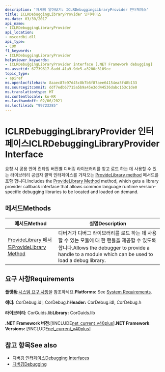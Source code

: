 ```yaml
---
description: '자세히 알아보기: ICLRDebuggingLibraryProvider 인터페이스'
title: ICLRDebuggingLibraryProvider 인터페이스
ms.date: 03/30/2017
api_name:
- ICLRDebuggingLibraryProvider
api_location:
- mscordbi.dll
api_type:
- COM
f1_keywords:
- ICLRDebuggingLibraryProvider
helpviewer_keywords:
- ICLRDebuggingLibraryProvider interface [.NET Framework debugging]
ms.assetid: 67739617-6add-41a9-9de5-a3200c3109ce
topic_type:
- apiref
ms.openlocfilehash: 8aaec87e97d45c8b7b6f87aee64154ea3f48b133
ms.sourcegitcommit: ddf7edb67715a5b9a45e3dd44536dabc153c1de0
ms.translationtype: MT
ms.contentlocale: ko-KR
ms.lasthandoff: 02/06/2021
ms.locfileid: "99723285"
---
```

# <a name="iclrdebugginglibraryprovider-interface"></a><span data-ttu-id="5485b-103">ICLRDebuggingLibraryProvider 인터페이스</span><span class="sxs-lookup"><span data-stu-id="5485b-103">ICLRDebuggingLibraryProvider Interface</span></span>

<span data-ttu-id="5485b-104">요청 시 공용 언어 런타임 버전별 디버깅 라이브러리를 찾고 로드 하는 데 사용할 수 있는 라이브러리 공급자 콜백 인터페이스를 가져오는 [ProvideLibrary method](iclrdebugginglibraryprovider-providelibrary-method.md) 메서드를 포함 합니다.</span><span class="sxs-lookup"><span data-stu-id="5485b-104">Includes the [ProvideLibrary Method](iclrdebugginglibraryprovider-providelibrary-method.md) method, which gets a library provider callback interface that allows common language runtime version-specific debugging libraries to be located and loaded on demand.</span></span>  
  
## <a name="methods"></a><span data-ttu-id="5485b-105">메서드</span><span class="sxs-lookup"><span data-stu-id="5485b-105">Methods</span></span>  
  
|<span data-ttu-id="5485b-106">메서드</span><span class="sxs-lookup"><span data-stu-id="5485b-106">Method</span></span>|<span data-ttu-id="5485b-107">설명</span><span class="sxs-lookup"><span data-stu-id="5485b-107">Description</span></span>|  
|------------|-----------------|  
|[<span data-ttu-id="5485b-108">ProvideLibrary 메서드</span><span class="sxs-lookup"><span data-stu-id="5485b-108">ProvideLibrary Method</span></span>](iclrdebugginglibraryprovider-providelibrary-method.md)|<span data-ttu-id="5485b-109">디버거가 디버그 라이브러리를 로드 하는 데 사용할 수 있는 모듈에 대 한 핸들을 제공할 수 있도록 합니다.</span><span class="sxs-lookup"><span data-stu-id="5485b-109">Allows the debugger to provide a handle to a module which can be used to load a debug library.</span></span>|  
  
## <a name="requirements"></a><span data-ttu-id="5485b-110">요구 사항</span><span class="sxs-lookup"><span data-stu-id="5485b-110">Requirements</span></span>  

 <span data-ttu-id="5485b-111">**플랫폼:**[시스템 요구 사항](../../get-started/system-requirements.md)을 참조하세요.</span><span class="sxs-lookup"><span data-stu-id="5485b-111">**Platforms:** See [System Requirements](../../get-started/system-requirements.md).</span></span>  
  
 <span data-ttu-id="5485b-112">**헤더:** CorDebug.idl, CorDebug.h</span><span class="sxs-lookup"><span data-stu-id="5485b-112">**Header:** CorDebug.idl, CorDebug.h</span></span>  
  
 <span data-ttu-id="5485b-113">**라이브러리:** CorGuids.lib</span><span class="sxs-lookup"><span data-stu-id="5485b-113">**Library:** CorGuids.lib</span></span>  
  
 <span data-ttu-id="5485b-114">**.NET Framework 버전:**[!INCLUDE[net_current_v40plus](../../../../includes/net-current-v40plus-md.md)]</span><span class="sxs-lookup"><span data-stu-id="5485b-114">**.NET Framework Versions:** [!INCLUDE[net_current_v40plus](../../../../includes/net-current-v40plus-md.md)]</span></span>  
  
## <a name="see-also"></a><span data-ttu-id="5485b-115">참고 항목</span><span class="sxs-lookup"><span data-stu-id="5485b-115">See also</span></span>

- [<span data-ttu-id="5485b-116">디버깅 인터페이스</span><span class="sxs-lookup"><span data-stu-id="5485b-116">Debugging Interfaces</span></span>](debugging-interfaces.md)
- [<span data-ttu-id="5485b-117">디버깅</span><span class="sxs-lookup"><span data-stu-id="5485b-117">Debugging</span></span>](index.md)
